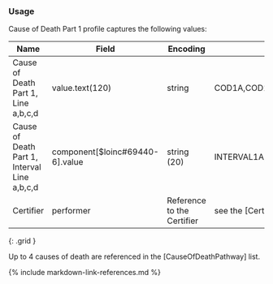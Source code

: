 ### Usage

Cause of Death Part 1 profile captures the following values:


| **Name** |  **Field**   |  **Encoding**  |  **IJE Field Name(s)**  |
| ---------------| ------------------------ | ------------- | ------------------- |
| Cause of Death Part 1, Line a,b,c,d   |     value.text(120)  | string | COD1A,COD1B,COD1C,COD1D  |
| Cause of Death Part 1, Interval Line a,b,c,d  | component[$loinc#69440-6].value  |string (20) | INTERVAL1A,INTERVAL1B,INTERVAL1C,INTERVAL1D  |
| Certifier  | performer  | Reference to the Certifier | see the [Certifier] profile|
{: .grid }

Up to 4 causes of death are referenced in the [CauseOfDeathPathway] list.




{% include markdown-link-references.md %}
